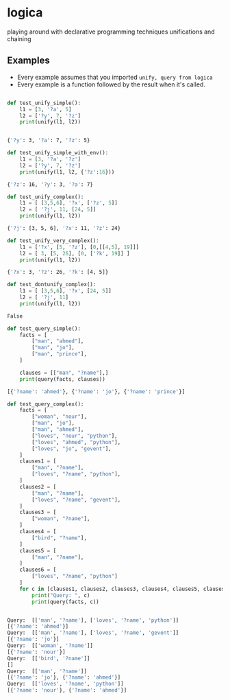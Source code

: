 # logica
playing around with declarative programming techniques unifications and chaining


## Examples

- Every example assumes that you imported `unify, query from logica`
- Every example is a function followed by the result when it's called.

```python

def test_unify_simple():
    l1 = [3, '?a', 5]
    l2 = ['?y', 7, '?z']
    print(unify(l1, l2))
```
```bash

{'?y': 3, '?a': 7, '?z': 5}
```

```python
def test_unify_simple_with_env():
    l1 = [3, '?a', '?z']
    l2 = ['?y', 7, '?z']
    print(unify(l1, l2, {'?z':16}))
```

```bash
{'?z': 16, '?y': 3, '?a': 7}
```
```python
def test_unify_complex():
    l1 = [ [3,5,6], '?x', ['?z', 5]]
    l2 = [ '?j', 11, [24, 5]]
    print(unify(l1, l2))
```
```bash
{'?j': [3, 5, 6], '?x': 11, '?z': 24}
```
```python
def test_unify_very_complex():
    l1 = ['?x', [5, '?z'], [0,[[4,5], 19]]]
    l2 = [ 3, [5, 26], [0, ['?k', 19]] ]
    print(unify(l1, l2))
```

```bash
{'?x': 3, '?z': 26, '?k': [4, 5]}

```

```python
def test_dontunify_complex():
    l1 = [ [3,5,6], '?x', [24, 5]]
    l2 = [ '?j', 11]
    print(unify(l1, l2))
```

```bash
False

```


```python
def test_query_simple():
    facts = [ 
        ["man", "ahmed"],
        ["man", "jo"],
        ["man", "prince"],
    ]

    clauses = [["man", "?name"],]
    print(query(facts, clauses))
``` 

```bash
[{'?name': 'ahmed'}, {'?name': 'jo'}, {'?name': 'prince'}]
```

```python
def test_query_complex():
    facts = [ 
        ["woman", "nour"],
        ["man", "jo"],
        ["man", "ahmed"],
        ["loves", "nour", "python"],
        ["loves", "ahmed", "python"],
        ["loves", "jo", "gevent"],
    ]
    clauses1 = [
        ["man", "?name"],
        ["loves", "?name", "python"],
    ]
    clauses2 = [
        ["man", "?name"],
        ["loves", "?name", "gevent"],
    ]
    clauses3 = [
        ["woman", "?name"],
    ]
    clauses4 = [
        ["bird", "?name"],
    ]
    clauses5 = [
        ["man", "?name"],
    ]
    clauses6 = [
        ["loves", "?name", "python"]
    ]
    for c in [clauses1, clauses2, clauses3, clauses4, clauses5, clauses6]:
        print("Query: ", c)
        print(query(facts, c))
``` 

```bash

Query:  [['man', '?name'], ['loves', '?name', 'python']]
[{'?name': 'ahmed'}]
Query:  [['man', '?name'], ['loves', '?name', 'gevent']]
[{'?name': 'jo'}]
Query:  [['woman', '?name']]
[{'?name': 'nour'}]
Query:  [['bird', '?name']]
[]
Query:  [['man', '?name']]
[{'?name': 'jo'}, {'?name': 'ahmed'}]
Query:  [['loves', '?name', 'python']]
[{'?name': 'nour'}, {'?name': 'ahmed'}]

